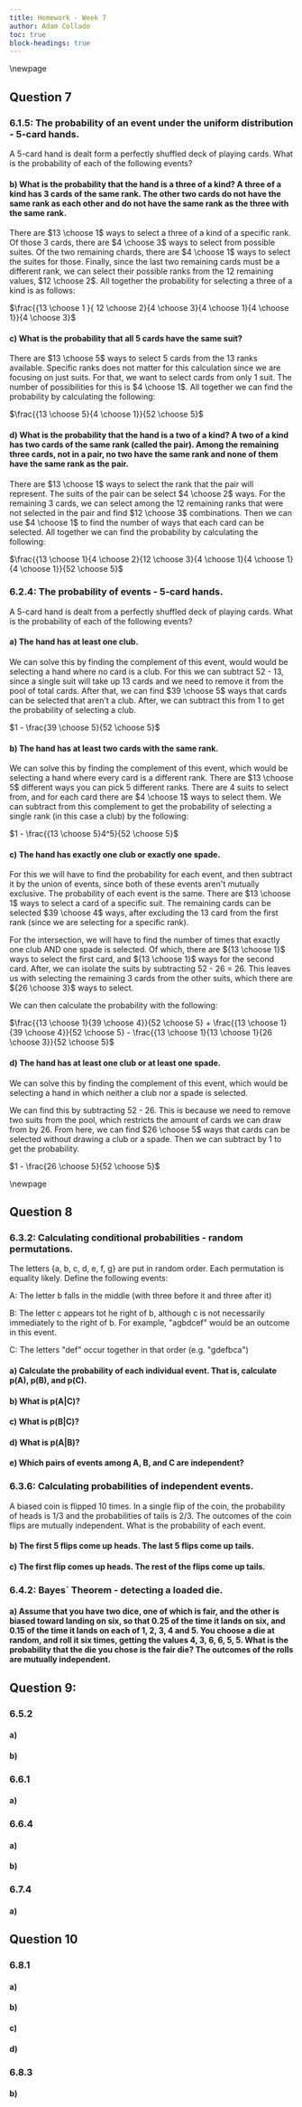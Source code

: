 ```yaml
---
title: Homework - Week 7
author: Adam Collado
toc: true
block-headings: true
---
```

\newpage

## Question 7

### 6.1.5: The probability of an event under the uniform distribution - 5-card hands.

A 5-card hand is dealt form a perfectly shuffled deck of playing cards. What is the probability of each of the following events?

#### b) What is the probability that the hand is a three of a kind? A three of a kind has 3 cards of the same rank. The other two cards do not have the same rank as each other and do not have the same rank as the three with the same rank.

There are $13 \choose 1$ ways to select a three of a kind of a specific rank. Of those 3 cards, there are $4 \choose 3$ ways to select from possible suites. Of the two remaining chards, there are $4 \choose 1$ ways to select the suites for those. Finally, since the last two remaining cards must be a different rank, we can select their possible ranks from the 12 remaining values, $12 \choose 2$. All together the probability for selecting a three of a kind is as follows:

$\frac{{13 \choose 1 }{ 12 \choose 2}{4 \choose 3}{4 \choose 1}{4 \choose 1}}{4 \choose 3}$

#### c) What is the probability that all 5 cards have the same suit?

There are $13 \choose 5$ ways to select 5 cards from the 13 ranks available. Specific ranks does not matter for this calculation since we are focusing on just suits. For that, we want to select cards from only 1 suit. The number of possibilities for this is $4 \choose 1$. All together we can find the probability by calculating the following:

$\frac{{13 \choose 5}{4 \choose 1}}{52 \choose 5}$

#### d) What is the probability that the hand is a two of a kind? A two of a kind has two cards of the same rank (called the pair). Among the remaining three cards, not in a pair, no two have the same rank and none of them have the same rank as the pair.

There are $13 \choose 1$ ways to select the rank that the pair will represent. The suits of the pair can be select $4 \choose 2$ ways. For the remaining 3 cards, we can select among the 12 remaining ranks that were not selected in the pair and find $12 \choose 3$ combinations. Then we can use $4 \choose 1$ to find the number of ways that each card can be selected. All together we can find the probability by calculating the following:

$\frac{{13 \choose 1}{4 \choose 2}{12 \choose 3}{4 \choose 1}{4 \choose 1}{4 \choose 1}}{52 \choose 5}$

### 6.2.4: The probability of events - 5-card hands.

A 5-card hand is dealt from a perfectly shuffled deck of playing cards. What is the probability of each of the following events?

#### a) The hand has at least one club.

We can solve this by finding the complement of this event, would would be selecting a hand where no card is a club. For this we can subtract 52 - 13, since a single suit will take up 13 cards and we need to remove it from the pool of total cards. After that, we can find $39 \choose 5$ ways that cards can be selected that aren't a club. After, we can subtract this from 1 to get the probability of selecting a club.

$1 - \frac{39 \choose 5}{52 \choose 5}$

#### b) The hand has at least two cards with the same rank.

We can solve this by finding the complement of this event, which would be selecting a hand where every card is a different rank. There are $13 \choose 5$ different ways you can pick 5 different ranks. There are 4 suits to select from, and for each card there are $4 \choose 1$ ways to select them. We can subtract from this complement to get the probability of selecting a single rank (in this case a club) by the following:

$1 - \frac{{13 \choose 5}4^5}{52 \choose 5}$

#### c) The hand has exactly one club or exactly one spade.

For this we will have to find the probability for each event, and then subtract it by the union of events, since both of these events aren't mutually exclusive. The probability of each event is the same. There are $13 \choose 1$ ways to select a card of a specific suit. The remaining cards can be selected $39 \choose 4$ ways, after excluding the 13 card from the first rank (since we are selecting for a specific rank). 

For the intersection, we will have to find the number of times that exactly one club AND one spade is selected. Of which, there are ${13 \choose 1}$ ways to select the first card, and ${13 \choose 1}$ ways for the second card. After, we can isolate the suits by subtracting 52 - 26 = 26. This leaves us with selecting the remaining 3 cards from the other suits, which there are ${26 \choose 3}$ ways to select.

We can then calculate the probability with the following:

$\frac{{13 \choose 1}{39 \choose 4}}{52 \choose 5} + \frac{{13 \choose 1}{39 \choose 4}}{52 \choose 5} - \frac{{13 \choose 1}{13 \choose 1}{26 \choose 3}}{52 \choose 5}$

#### d) The hand has at least one club or at least one spade.

We can solve this by finding the complement of this event, which would be selecting a hand in which neither a club nor a spade is selected.

We can find this by subtracting 52 - 26. This is because we need to remove two suits from the pool, which restricts the amount of cards we can draw from by 26. From here, we can find $26 \choose 5$ ways that cards can be selected without drawing a club or a spade. Then we can subtract by 1 to get the probability.

$1 - \frac{26 \choose 5}{52 \choose 5}$

\newpage

## Question 8

### 6.3.2: Calculating conditional probabilities - random permutations.

The letters {a, b, c, d, e, f, g} are put in random order. Each permutation is equality likely. Define the following events:

A: The letter b falls in the middle (with three before it and three after it)

B: The letter c appears tot he right of b, although c is not necessarily immediately to the right of b. For example, "agbdcef" would be an outcome in this event.

C: The letters "def" occur together in that order (e.g. "gdefbca")

#### a) Calculate the probability of each individual event. That is, calculate p(A), p(B), and p(C).

#### b) What is p(A|C)?

#### c) What is p(B|C)?

#### d) What is p(A|B)?

#### e) Which pairs of events among A, B, and C are independent?

### 6.3.6: Calculating probabilities of independent events.

A biased coin is flipped 10 times. In a single flip of the coin, the probability of heads is 1/3 and the probabilities of tails is 2/3. The outcomes of the coin flips are mutually independent. What is the probability of each event.

#### b) The first 5 flips come up heads. The last 5 flips come up tails.

#### c) The first flip comes up heads. The rest of the flips come up tails.

### 6.4.2: Bayes` Theorem - detecting a loaded die.

#### a) Assume that you have two dice, one of which is fair, and the other is biased toward landing on six, so that 0.25 of the time it lands on six, and 0.15 of the time it lands on each of 1, 2, 3, 4 and 5. You choose a die at random, and roll it six times, getting the values 4, 3, 6, 6, 5, 5. What is the probability that the die you chose is the fair die? The outcomes of the rolls are mutually independent.

## Question 9: 

### 6.5.2

#### a)

#### b)

### 6.6.1

#### a)

### 6.6.4

#### a)

#### b)

### 6.7.4

#### a)

## Question 10

### 6.8.1

#### a)

#### b)

#### c)

#### d)

### 6.8.3

#### b)